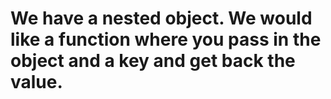 # We have a nested object. We would like a function where you pass in the object and a key and get back the value. 
